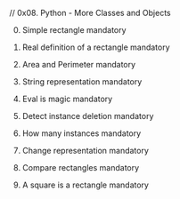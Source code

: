 // 0x08. Python - More Classes and Objects


0. Simple rectangle
mandatory

1. Real definition of a rectangle
mandatory

2. Area and Perimeter
mandatory

3. String representation
mandatory

4. Eval is magic
mandatory

5. Detect instance deletion
mandatory

6. How many instances
mandatory

7. Change representation
mandatory

8. Compare rectangles
mandatory

9. A square is a rectangle
mandatory

